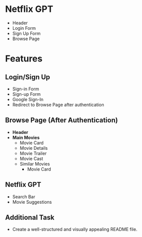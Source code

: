 # Netflix GPT
- Header
- Login Form
- Sign Up Form
- Browse Page

# Features

## Login/Sign Up
- Sign-in Form
- Sign-up Form
- Google Sign-In
- Redirect to Browse Page after authentication

## Browse Page (After Authentication)
- **Header**
- **Main Movies**
  - Movie Card
  - Movie Details
  - Movie Trailer
  - Movie Cast
  - Similar Movies
    - Movie Card

## Netflix GPT
- Search Bar
- Movie Suggestions

## Additional Task
- Create a well-structured and visually appealing README file.

